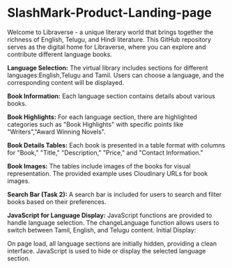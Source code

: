 # SlashMark-Product-Landing-page

Welcome to Libraverse - a unique literary world that brings together the richness of English, Telugu, and Hindi literature. This GitHub repository serves as the digital home for Libraverse, where you can explore and contribute  different language books.

**Language Selection:**
The virtual library includes sections for different languages:English,Telugu and Tamil. Users can choose a language, and the corresponding content will be displayed.

**Book Information:**
Each language section contains details about various books. 

**Book Highlights:**
For each language section, there are highlighted categories such as "Book Highlights" with specific points like "Writers","Award Winning Novels".

**Book Details Tables:**
Each book is presented in a table format with columns for "Book," "Title," "Description," "Price," and "Contact Information." 

**Book Images:**
The tables include images of the books for visual representation. The provided example uses Cloudinary URLs for book images.

**Search Bar (Task 2):**
A search bar is included for users to search and filter books based on their preferences.

**JavaScript for Language Display:**
JavaScript functions are provided to handle language selection. The changeLanguage function allows users to switch between Tamil, English, and Telugu content.
Initial Display:

On page load, all language sections are initially hidden, providing a clean interface. JavaScript is used to hide or display the selected language section.

